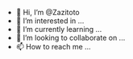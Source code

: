 - 👋 Hi, I’m @Zazitoto
- 👀 I’m interested in ...
- 🌱 I’m currently learning ...
- 💞️ I’m looking to collaborate on ...
- 📫 How to reach me ...

<!---01121849602

Zazitoto/Zazitoto is a ✨ special ✨ repository because its `README.md` (this file) appears on your GitHub profile.
You can click the Preview link to take a look at your changes.
--->
